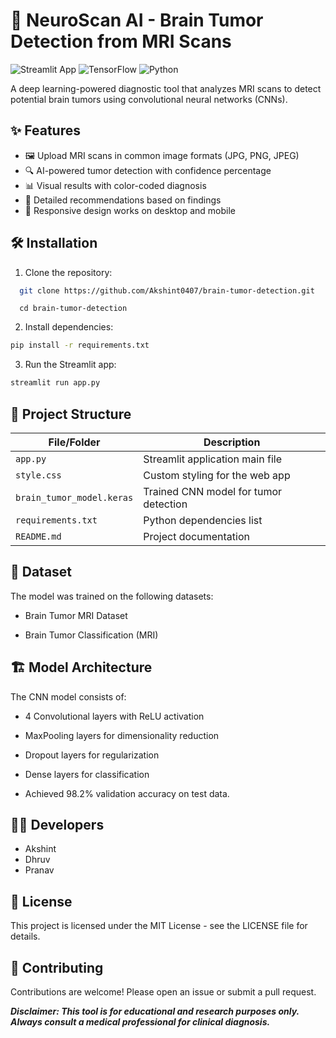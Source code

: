 # 🧠 NeuroScan AI - Brain Tumor Detection from MRI Scans

![Streamlit App](https://img.shields.io/badge/Streamlit-FF4B4B?style=for-the-badge&logo=Streamlit&logoColor=white)
![TensorFlow](https://img.shields.io/badge/TensorFlow-FF6F00?style=for-the-badge&logo=tensorflow&logoColor=white)
![Python](https://img.shields.io/badge/Python-3776AB?style=for-the-badge&logo=python&logoColor=white)

A deep learning-powered diagnostic tool that analyzes MRI scans to detect potential brain tumors using convolutional neural networks (CNNs).

## ✨ Features

- 🖼️ Upload MRI scans in common image formats (JPG, PNG, JPEG)
- 🔍 AI-powered tumor detection with confidence percentage
- 📊 Visual results with color-coded diagnosis
- 📝 Detailed recommendations based on findings
- 📱 Responsive design works on desktop and mobile

## 🛠️ Installation

1. Clone the repository:
```bash
  git clone https://github.com/Akshint0407/brain-tumor-detection.git
```
```
  cd brain-tumor-detection
```
2. Install dependencies:

```bash
pip install -r requirements.txt
```
3. Run the Streamlit app:

```bash
streamlit run app.py
```

## 🧩 Project Structure

| File/Folder               | Description                          |
|---------------------------|--------------------------------------|
| `app.py`                  | Streamlit application main file      |
| `style.css`               | Custom styling for the web app       |
| `brain_tumor_model.keras` | Trained CNN model for tumor detection|
| `requirements.txt`        | Python dependencies list             |
| `README.md`               | Project documentation                |

## 📂 Dataset
The model was trained on the following datasets:

- Brain Tumor MRI Dataset

- Brain Tumor Classification (MRI)

## 🏗️ Model Architecture
The CNN model consists of:

- 4 Convolutional layers with ReLU activation

- MaxPooling layers for dimensionality reduction

- Dropout layers for regularization

- Dense layers for classification

- Achieved 98.2% validation accuracy on test data.

## 👨‍💻 Developers
- Akshint
- Dhruv
- Pranav

## 📜 License
This project is licensed under the MIT License - see the LICENSE file for details.

## 🤝 Contributing
Contributions are welcome! Please open an issue or submit a pull request.

***Disclaimer: This tool is for educational and research purposes only. Always consult a medical professional for clinical diagnosis.***
